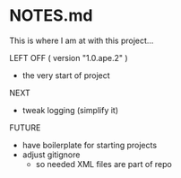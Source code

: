 # NOTES.md

This is where I am at with this project...

LEFT OFF ( version "1.0.ape.2" )
* the very start of project 

NEXT
* tweak logging (simplify it)

FUTURE
* have boilerplate for starting projects
* adjust gitignore
    + so needed XML files are part of repo